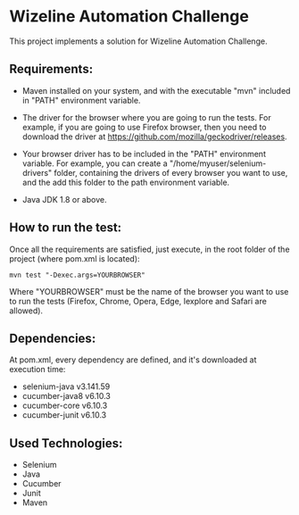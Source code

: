 # Wizeline Automation Challenge

This project implements a solution for Wizeline Automation Challenge.

## Requirements:
* Maven installed on your system, and with the executable "mvn" included in "PATH" environment variable.

* The driver for the browser where you are going to run the tests. For example, if you are going to use Firefox browser, then you need to download the driver at https://github.com/mozilla/geckodriver/releases. 

* Your browser driver has to be included in the "PATH" environment variable. For example, you can create a "/home/myuser/selenium-drivers" folder, containing the drivers of every browser you want to use, and the add this folder to the path environment variable.

* Java JDK 1.8 or above.

## How to run the test:

Once all the requirements are satisfied, just execute, in the root folder of the project (where pom.xml is located):

`mvn test "-Dexec.args=YOURBROWSER"`

Where "YOURBROWSER" must be the name of the browser you want to use to run the tests (Firefox, Chrome, Opera, Edge, Iexplore and Safari are allowed).

## Dependencies:

At pom.xml, every dependency are defined, and it's downloaded at execution time:

* selenium-java v3.141.59
* cucumber-java8 v6.10.3
* cucumber-core v6.10.3
* cucumber-junit v6.10.3

## Used Technologies:
* Selenium
* Java
* Cucumber
* Junit
* Maven
